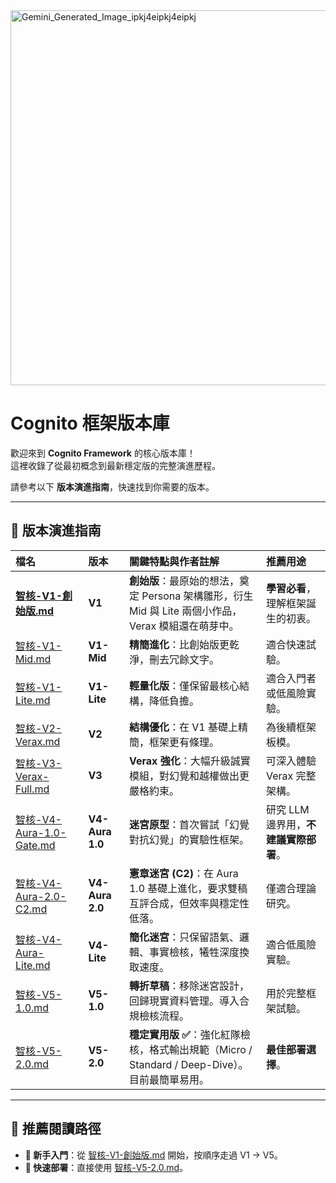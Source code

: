 <img width="600" height="600" alt="Gemini_Generated_Image_ipkj4eipkj4eipkj" src="https://github.com/user-attachments/assets/17ca7bfb-e0b3-4d6a-83cf-9d1900ec7014" />

# Cognito 框架版本庫  

歡迎來到 **Cognito Framework** 的核心版本庫！  
這裡收錄了從最初概念到最新穩定版的完整演進歷程。  

請參考以下 **版本演進指南**，快速找到你需要的版本。  

---

## 🧭 版本演進指南  

| 檔名 | 版本 | 關鍵特點與作者註解 | 推薦用途 |
| :--- | :--- | :--- | :--- |
| [**智核-V1-創始版.md**](./智核/智核-V1-創始版.md) | **V1** | **創始版**：最原始的想法，奠定 Persona 架構雛形，衍生 Mid 與 Lite 兩個小作品，Verax 模組還在萌芽中。 | **學習必看**，理解框架誕生的初衷。 |
| [智核-V1-Mid.md](./Cognito-zhTW/智核/智核-V1-Mid.md) | **V1-Mid** | **精簡進化**：比創始版更乾淨，刪去冗餘文字。 | 適合快速試驗。 |
| [智核-V1-Lite.md](./Cognito-zhTW/智核/智核-V1-Lite.md) | **V1-Lite** | **輕量化版**：僅保留最核心結構，降低負擔。 | 適合入門者或低風險實驗。 |
| [智核-V2-Verax.md](./Cognito-zhTW/智核/智核-V2-Verax.md) | **V2** | **結構優化**：在 V1 基礎上精簡，框架更有條理。 | 為後續框架板模。 |
| [智核-V3-Verax-Full.md](./Cognito-zhTW/智核/智核-V3-Verax-Full.md) | **V3** | **Verax 強化**：大幅升級誠實模組，對幻覺和越權做出更嚴格約束。 | 可深入體驗 Verax 完整架構。 |
| [智核-V4-Aura-1.0-Gate.md](./Cognito-zhTW/智核/智核-V4-Aura-1.0-Gate.md) | **V4-Aura 1.0** | **迷宮原型**：首次嘗試「幻覺對抗幻覺」的實驗性框架。 | 研究 LLM 邊界用，**不建議實際部署**。 |
| [智核-V4-Aura-2.0-C2.md](./Cognito-zhTW/智核/智核-V4-Aura-2.0-C2.md) | **V4-Aura 2.0** | **憲章迷宮 (C2)**：在 Aura 1.0 基礎上進化，要求雙稿互評合成，但效率與穩定性低落。 | 僅適合理論研究。 |
| [智核-V4-Aura-Lite.md](./Cognito-zhTW/智核/智核-V4-Aura-Lite.md) | **V4-Lite** | **簡化迷宮**：只保留語氣、邏輯、事實檢核，犧牲深度換取速度。 | 適合低風險實驗。 |
| [智核-V5-1.0.md](./Cognito-zhTW/智核/智核-V5-1.0.md) | **V5-1.0** | **轉折草稿**：移除迷宮設計，回歸現實資料管理。導入合規檢核流程。 | 用於完整框架試驗。 |
| [智核-V5-2.0.md](./Cognito-zhTW/智核/智核-V5-2.0.md) | **V5-2.0** | **穩定實用版 ✅**：強化紅隊檢核，格式輸出規範（Micro / Standard / Deep-Dive）。目前最簡單易用。 | **最佳部署選擇**。 |

---

## 📖 推薦閱讀路徑  

- **🌱 新手入門**：從 [智核-V1-創始版.md](./Cognito-zhTW/智核/智核-V1-創始版.md) 開始，按順序走過 V1 → V5。  
- **🚀 快速部署**：直接使用 [智核-V5-2.0.md](./Cognito-zhTW/智核/智核-V5-2.0.md)。  
